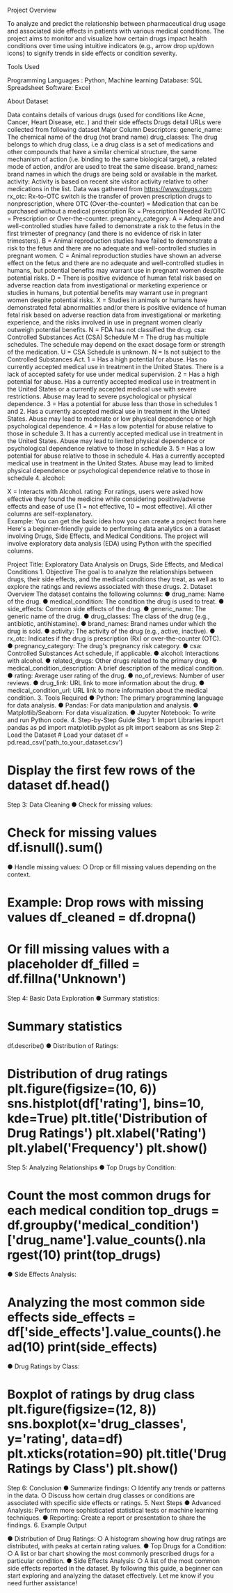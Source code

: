 Project Overview

To analyze and predict the relationship between pharmaceutical drug usage and associated side effects in patients with various medical conditions. The project aims to monitor and visualize how certain drugs impact health conditions over time using intuitive indicators (e.g., arrow drop up/down icons) to signify trends in side effects or condition severity.
 
Tools Used 

Programming Languages : Python, Machine learning 
Database: SQL  
Spreadsheet Software: Excel  

About Dataset

Data contains details of various drugs (used for conditions like Acne, Cancer,
Heart Disease, etc. ) and their side effects
Drugs detail URLs were collected from following dataset Major Column Descriptors:
generic_name:
The chemical name of the drug (not brand name) drug_classes:
The drug belongs to which drug class, i.e a drug class is a set of medications and other compounds that have a similar chemical structure, the same mechanism of action (i.e. binding to the same biological target), a related mode of action, and/or are used to treat the same disease. brand_names: brand names in which the drugs are being sold or available in the market. activity:
Activity is based on recent site visitor activity relative to other medications in the list. Data was gathered from https://www.drugs.com rx_otc:
Rx-to-OTC switch is the transfer of proven prescription drugs to nonprescription, where
OTC (Over-the-counter) = Medication that can be purchased without a medical prescription
Rx = Prescription Needed
Rx/OTC = Prescription or Over-the-counter.
pregnancy_category:
A	= Adequate and well-controlled studies have failed to demonstrate a risk to the fetus in the first trimester of pregnancy (and there is no evidence of risk in later trimesters).
B	= Animal reproduction studies have failed to demonstrate a risk to the fetus and there are no adequate and well-controlled studies in pregnant women. C = Animal reproduction studies have shown an adverse effect on the fetus and there are no adequate and well-controlled studies in humans, but potential benefits may warrant use in pregnant women despite potential risks. D = There is positive evidence of human fetal risk based on adverse reaction data from investigational or marketing experience or studies in humans, but potential benefits may warrant use in pregnant women despite potential risks. X = Studies in animals or humans have demonstrated fetal abnormalities and/or there is positive evidence of human fetal risk based on adverse reaction data from investigational or marketing experience, and the risks involved in use in pregnant women clearly outweigh potential benefits.
N = FDA has not classified the drug. csa:
Controlled Substances Act (CSA) Schedule
M = The drug has multiple schedules. The schedule may depend on the exact dosage form or strength of the medication.
U = CSA Schedule is unknown.
N = Is not subject to the Controlled Substances Act.
1	= Has a high potential for abuse. Has no currently accepted medical use in treatment in the United States. There is a lack of accepted safety for use under medical supervision.
2	= Has a high potential for abuse. Has a currently accepted medical use in treatment in the United States or a currently accepted medical use with severe restrictions. Abuse may lead to severe psychological or physical dependence. 3 = Has a potential for abuse less than those in schedules 1 and 2. Has a currently accepted medical use in treatment in the United States. Abuse may lead to moderate or low physical dependence or high psychological dependence.
4	= Has a low potential for abuse relative to those in schedule 3. It has a currently accepted medical use in treatment in the United States. Abuse may lead to limited physical dependence or psychological dependence relative to those in schedule 3.
5	= Has a low potential for abuse relative to those in schedule 4. Has a currently accepted medical use in treatment in the United States. Abuse may lead to limited physical dependence or psychological dependence relative to those in schedule 4.
alcohol:












  






X = Interacts with Alcohol.
rating:
For ratings, users were asked how effective they found the medicine while considering positive/adverse effects and ease of use (1 = not effective, 10 = most effective).
All other columns are self-explanatory.                                                                                                       
Example: You can get the basic idea how you can create a project from here
Here's a beginner-friendly guide to performing data analytics on a dataset involving Drugs, Side Effects, and Medical Conditions. The project will involve exploratory data analysis (EDA) using Python with the specified columns.


Project Title:
Exploratory Data Analysis on Drugs, Side Effects, and Medical Conditions 1. Objective
The goal is to analyze the relationships between drugs, their side effects, and the medical conditions they treat, as well as to explore the ratings and reviews associated with these drugs.
2. Dataset Overview
The dataset contains the following columns:
●	drug_name: Name of the drug.
●	medical_condition: The condition the drug is used to treat.
●	side_effects: Common side effects of the drug.
●	generic_name: The generic name of the drug.
●	drug_classes: The class of the drug (e.g., antibiotic, antihistamine).
●	brand_names: Brand names under which the drug is sold.
●	activity: The activity of the drug (e.g., active, inactive).
●	rx_otc: Indicates if the drug is prescription (Rx) or over-the-counter (OTC).
●	pregnancy_category: The drug's pregnancy risk category.
●	csa: Controlled Substances Act schedule, if applicable.
●	alcohol: Interactions with alcohol.
●	related_drugs: Other drugs related to the primary drug.
●	medical_condition_description: A brief description of the medical
condition.
●	rating: Average user rating of the drug.
●	no_of_reviews: Number of user reviews.
●	drug_link: URL link to more information about the drug.
●	medical_condition_url: URL link to more information about the medical
condition.
3.	Tools Required
●	Python: The primary programming language for data analysis.
●	Pandas: For data manipulation and analysis.
●	Matplotlib/Seaborn: For data visualization.
●	Jupyter Notebook: To write and run Python code.
4.	Step-by-Step Guide
Step 1: Import Libraries                                                                                    import pandas as pd                                           import matplotlib.pyplot as plt                             import seaborn as sns
Step 2: Load the Dataset                                                                                                                      # Load your dataset df = pd.read_csv('path_to_your_dataset.csv')
# Display the first few rows of the dataset df.head()
Step 3: Data Cleaning
●	Check for missing values:
# Check for missing values df.isnull().sum()
●	Handle missing values:
	○	Drop or fill missing values depending on the context.
# Example: Drop rows with missing values df_cleaned = df.dropna()
# Or fill missing values with a placeholder df_filled = df.fillna('Unknown')
Step 4: Basic Data Exploration ● Summary statistics:
# Summary statistics
df.describe()
●	Distribution of Ratings:
# Distribution of drug ratings plt.figure(figsize=(10, 6)) sns.histplot(df['rating'], bins=10, kde=True) plt.title('Distribution of Drug Ratings') plt.xlabel('Rating') plt.ylabel('Frequency') plt.show()
Step 5: Analyzing Relationships ● Top Drugs by Condition:
# Count the most common drugs for each medical condition top_drugs = df.groupby('medical_condition')['drug_name'].value_counts().nla rgest(10) print(top_drugs)
●	Side Effects Analysis:
# Analyzing the most common side effects side_effects = df['side_effects'].value_counts().head(10) print(side_effects)
●	Drug Ratings by Class:
# Boxplot of ratings by drug class plt.figure(figsize=(12, 8)) sns.boxplot(x='drug_classes', y='rating', data=df) plt.xticks(rotation=90) plt.title('Drug Ratings by Class') plt.show()
Step 6: Conclusion
●	Summarize findings:
	○	Identify any trends or patterns in the data.
○	Discuss how certain drug classes or conditions are associated with specific side effects or ratings.
5.	Next Steps
●	Advanced Analysis: Perform more sophisticated statistical tests or machine learning techniques.
●	Reporting: Create a report or presentation to share the findings.
6.	Example Output

●	Distribution of Drug Ratings:
○	A histogram showing how drug ratings are distributed, with peaks at certain rating values.
●	Top Drugs for a Condition:
○	A list or bar chart showing the most commonly prescribed drugs for a particular condition.
●	Side Effects Analysis:
○	A list of the most common side effects reported in the dataset.
By following this guide, a beginner can start exploring and analyzing the dataset effectively. Let me know if you need further assistance!
